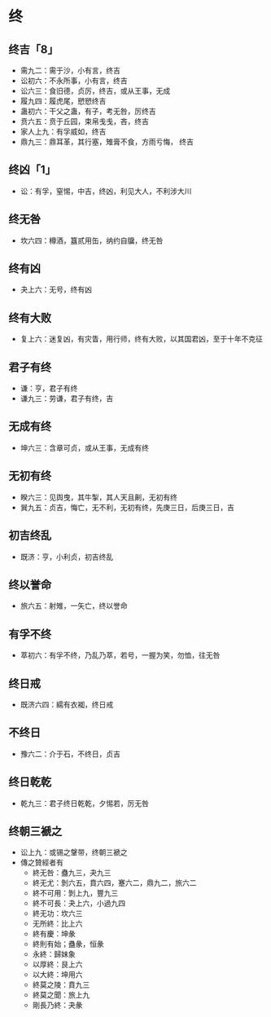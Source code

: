 # 终
## 终吉「8」
* 需九二：需于沙，⼩有⾔，终吉
* 讼初六：不永所事，⼩有⾔，终吉
* 讼六三：⻝旧德，贞厉，终吉，或从王事，⽆成
* 履九四：履虎尾，愬愬终吉
* 蛊初六：干父之蛊，有子，考无咎，厉终吉
* 贲六五：贲于丘园，束帛戋戋，吝，终吉
* 家人上九：有孚威如，终吉
* 鼎九三：⿍⽿⾰，其⾏塞，雉膏不⻝，⽅⾬亏悔， 终吉
## 终凶「1」
* 讼：有孚，窒惕，中吉，终凶，利⻅⼤⼈，不利涉⼤川
## 终无咎
* 坎六四：樽酒，簋贰⽤⽸，纳约⾃牖，终⽆咎
## 终有凶
* 夬上六：⽆号，终有凶
## 终有大败
* 复上六：迷复凶，有灾眚，⽤⾏师，终有⼤败，以其国君凶，⾄于⼗年不克征
## 君子有终
* 谦：亨，君⼦有终
* 谦九三：劳谦，君⼦有终，吉
## 无成有终
* 坤六三：含章可贞，或从王事，⽆成有终
## 无初有终
* 睽六三：⻅舆曳，其⽜掣，其⼈天且劓，⽆初有终
* 巽九五：贞吉，悔亡，⽆不利，⽆初有终，先庚三⽇，后庚三⽇，吉
## 初吉终乱
* 既济：亨，⼩利贞，初吉终乱
## 终以誉命
* 旅六五：射雉，⼀⽮亡，终以誉命
## 有孚不终
* 萃初六：有孚不终，乃乱乃萃，若号，⼀握为笑，勿恤，往⽆咎
## 终日戒
* 既济六四：繻有⾐袽，终⽇戒
## 不终日
* 豫六二：介于⽯，不终⽇，贞吉
## 终日乾乾
* 乾九三：君⼦终⽇乾乾，⼣惕若，厉⽆咎
## 终朝三褫之
* 讼上九：或锡之鞶带，终朝三褫之
* 傳之贊經者有
	* 終无咎：蠱九三，夬九三
	* 終无尤：剝六五，賁六四，蹇六二，鼎九二，旅六二
	* 終不可用：剝上九，豐九三
	* 終不可長：夬上六，小過九四
	* 終无功：坎六三
	* 无所終：比上六
	* 終有慶：坤彖
	* 終則有始；蠱彖，恒彖
	* 永終：歸妹象
	* 以厚終：艮上六
	* 以大終：坤用六
	* 終莫之陵：賁九三
	* 終莫之聞：旅上九
	* 剛長乃終：夬彖